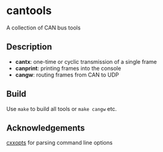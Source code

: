 # cantools
A collection of CAN bus tools

Description
---
* __cantx__: one-time or cyclic transmission of a single frame
* __canprint__: printing frames into the console
* __cangw__: routing frames from CAN to UDP

Build
---
Use `make` to build all tools or `make cangw` etc.

Acknowledgements
---
[cxxopts](https://github.com/jarro2783/cxxopts) for parsing command line options

